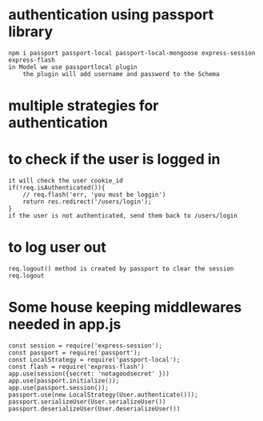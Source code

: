 # authentication using passport library
    npm i passport passport-local passport-local-mongoose express-session express-flash
    in Model we use passportlocal plugin 
        the plugin will add username and password to the Schema 

# multiple strategies for authentication 
    


# to check if the user is logged in
    it will check the user cookie_id
    if(!req.isAuthenticated()){
        // req.flash('err, 'you must be loggin')
        return res.redirect('/users/login');
    }
    if the user is not authenticated, send them back to /users/login


# to log user out
    req.logout() method is created by passport to clear the session
    req.logout

# Some house keeping middlewares needed in app.js
    const session = require('express-session');
    const passport = require('passport');
    const LocalStrategy = require('passport-local');
    const flash = require('express-flash')
    app.use(session({secret: 'notagoodsecret' }))
    app.use(passport.initialize());
    app.use(passport.session());
    passport.use(new LocalStrategy(User.authenticate()));
    passport.serializeUser(User.serializeUser())
    passport.deserializeUser(User.deserializeUser())

